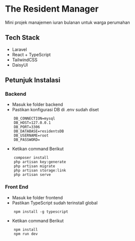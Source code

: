 # The Resident Manager
Mini projek manajemen iuran bulanan untuk warga perumahan

## Tech Stack
- Laravel
- React + TypeScript
- TailwindCSS
- DaisyUI

## Petunjuk Instalasi
### Backend
- Masuk ke folder backend
- Pastikan konfigurasi DB di .env sudah diset
```
    DB_CONNECTION=mysql
    DB_HOST=127.0.0.1
    DB_PORT=3306
    DB_DATABASE=residentsDB
    DB_USERNAME=root
    DB_PASSWORD=
```
- Ketikan command Berikut
```
    composer install
    php artisan key:generate
    php artisan migrate
    php artisan storage:link
    php artisan serve
```
### Front End
- Masuk ke folder frontend
- Pastikan TypeScript sudah terinstall global
```
    npm install -g typescript
```
- Ketikan command Berikut
```
    npm install
    npm run dev
```
